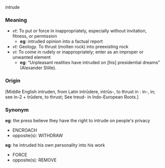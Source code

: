 intrude
### Meaning
+ _vt_: To put or force in inappropriately, especially without invitation, fitness, or permission
    + __eg__: intruded opinion into a factual report
+ _vt_: Geology. To thrust (molten rock) into preexisting rock
+ _vi_: To come in rudely or inappropriately; enter as an improper or unwanted element
    + __eg__: “Unpleasant realities have intruded on [his] presidential dreams” (Alexander Stille).

### Origin

[Middle English intruden, from Latin intrūdere, intrūs-, to thrust in : in-, in; see in-2 + trūdere, to thrust; See treud- in Indo-European Roots.]

### Synonym

__eg__: the press believe they have the right to intrude on people's privacy

+ ENCROACH
+ opposite(s): WITHDRAW

__eg__: he intruded his own personality into his work

+ FORCE
+ opposite(s): REMOVE


